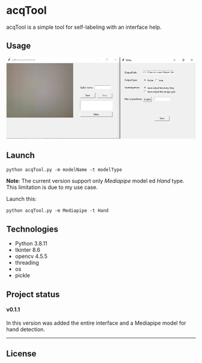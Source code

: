 # acqTool
acqTool is a simple tool for self-labeling with an interface help.

## Usage

![acqTool Interface](./images/acqToolPic.png)

## Launch
```
python acqTool.py -m modelName -t modelType
```
__Note__: The current version support only _Mediapipe_ model ed _Hand_ type. This limitation is due to my use case. 

Launch this:
```
python acqTool.py -m Mediapipe -t Hand
```

## Technologies
- Python 3.8.11
- tkinter 8.6
- opencv 4.5.5
- threading
- os
- pickle

## Project status 
#### v0.1.1
In this version was added the entire interface and a Mediapipe model for hand detection.
___

## License
